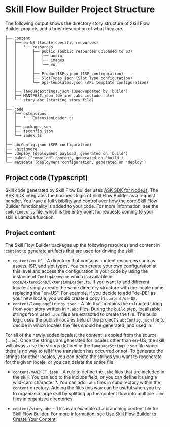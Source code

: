 # Skill Flow Builder Project Structure

The following output shows the directory story structure of Skill Flow Builder
projects and a brief description of what they are.

```
├── content
│   ├── en-US (locale specific resources)
│   │   └── resources
│   │       ├── public (public resources uploaded to S3)
│   │       │   ├── audio
│   │       │   ├── images
│   │       │   └── vo
│   │       │
│   │       ├── ProductISPs.json (ISP configuration)
│   │       ├── SlotTypes.json (Slot Type configuration)
│   │       └── apl-templates.json (APL template configuration)
│   │
│   ├── languageStrings.json (used/updated by 'build')
│   ├── MANIFEST.json (define .abc include rule)
│   └── story.abc (starting story file)
│
├── code
│   ├── extensions
│   │   └── ExtensionLoader.ts
│   │
│   ├── package.json
│   ├── tsconfig.json
│   └── index.ts
│
├── abcConfig.json (SFB configuration)
├── .gitignore
├── .deploy (deployment payload, generated on 'build')
├── baked ("compiled" content, generated on 'build')
└── metadata (deployment configuration, generated on 'deploy')
```

## Project code (Typescript)

Skill code generated by Skill Flow Builder uses
[ASK SDK for Node.js](https://developer.amazon.com/en-US/docs/alexa/alexa-skills-kit-sdk-for-nodejs/overview.html).
The ASK SDK integrates the business logic of Skill Flow Builder as a request
handler. You have a full visibility and control over how the core Skill Flow
Builder functionality is added to your code. For more information, see the
`code/index.ts` file, which is the entry point for requests coming to your
skill's Lambda function.

## Project content

The Skill Flow Builder packages up the following resources and content in
`content` to generate artifacts that are used for driving the skill:

- `content/en-US` - A directory that contains content resources such as assets,
ISP, and slot types. You can create your own configuration at this level and
access the configuration in your code by using the instance of `ConfigAccessor`
which is available in `code/extensions/ExtensionLoader.ts`. If you want to add
different locales, simply create the same directory structure with the locale
name replacing the "en-US". For example, if you decide to add "de-DE" as your
new locale, you would create a copy in `content/de-DE`.
- `content/languageStrings.json` - A file that contains the extracted string
from your story written in `*.abc` files. During the `build` step, localizable
strings from used `.abc` files are extracted to create the file. The build logic
uses the publish-locales field of the project's `abcConfig.json` file to decide
in which locales the files should be generated, and used in.

For all of the newly added locales, the content is copied from the source
(`.abc`). Once the strings are generated for locales other than en-US, the skill
will always use the strings defined in the `languageStrings.json` file since
there is no way to tell if the translation has occurred or not. To generate the
strings for other locales, you can delete the strings you want to regenerate for
the given locale, or you can delete the entire file.

- `content/MANIFET.json` - A rule to define the `.abc` files that are included
in the skill. You can add to the include field, or you can define it using a
wild-card character *. You can add `.abc` files in subdirectory within the
`content` directory. Adding the files this way can be useful when you try to
organize a large skill by splitting up the content flow into multiple `.abc`
files in organized directories.

- `content/story.abc` - This is an example of a branching content file for Skill
Flow Builder. For more information, see [Use Skill Flow Builder to Create Your Content](../use-skill-flow-builder-to-create-content/README).
